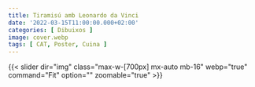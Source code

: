 ```yaml
---
title: Tiramisú amb Leonardo da Vinci
date: '2022-03-15T11:00:00.000+02:00'
categories: [ Dibuixos ]
image: cover.webp
tags: [ CAT, Poster, Cuina ]
---
```


{{< slider dir="img" class="max-w-[700px] mx-auto mb-16" webp="true" command="Fit" option="" zoomable="true" >}}
